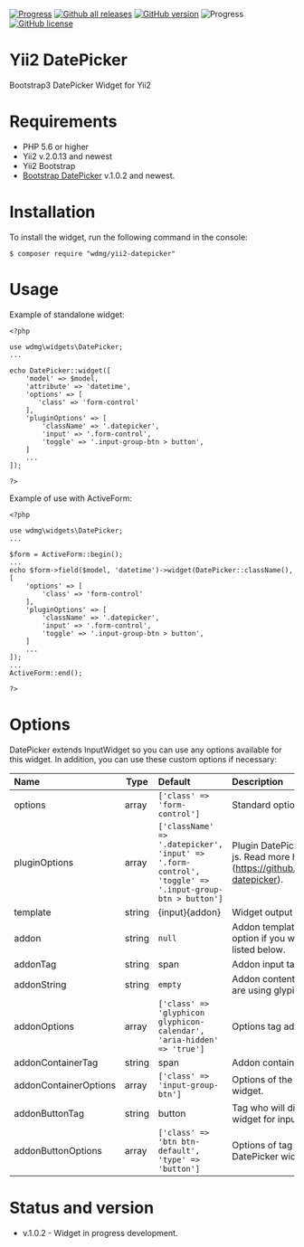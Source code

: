 [![Progress](https://img.shields.io/badge/required-Yii2_v2.0.13-blue.svg)](https://packagist.org/packages/yiisoft/yii2) [![Github all releases](https://img.shields.io/github/downloads/wdmg/yii2-datepicker/total.svg)](https://GitHub.com/wdmg/yii2-datepicker/releases/) [![GitHub version](https://badge.fury.io/gh/wdmg/yii2-datepicker.svg)](https://github.com/wdmg/yii2-datepicker) ![Progress](https://img.shields.io/badge/progress-in_development-red.svg) [![GitHub license](https://img.shields.io/github/license/wdmg/yii2-datepicker.svg)](https://github.com/wdmg/yii2-datepicker/blob/master/LICENSE)

# Yii2 DatePicker
Bootstrap3 DatePicker Widget for Yii2

# Requirements 
* PHP 5.6 or higher
* Yii2 v.2.0.13 and newest
* Yii2 Bootstrap
* [Bootstrap DatePicker](https://github.com/wdmg/bootstrap-datepicker) v.1.0.2 and newest.

# Installation
To install the widget, run the following command in the console:

`$ composer require "wdmg/yii2-datepicker"`

# Usage
Example of standalone widget:

    <?php
    
    use wdmg\widgets\DatePicker;
    ...
    
    echo DatePicker::widget([
        'model' => $model,
        'attribute' => 'datetime',
        'options' => [
           'class' => 'form-control'
        ],
        'pluginOptions' => [
            'className' => '.datepicker',
            'input' => '.form-control',
            'toggle' => '.input-group-btn > button',
        ]
        ...
    ]);
    
    ?>

Example of use with ActiveForm:

    <?php
    
    use wdmg\widgets\DatePicker;
    ...
    
    $form = ActiveForm::begin();
    ...
    echo $form->field($model, 'datetime')->widget(DatePicker::className(), [
        'options' => [
            'class' => 'form-control'
        ],
        'pluginOptions' => [
            'className' => '.datepicker',
            'input' => '.form-control',
            'toggle' => '.input-group-btn > button',
        ]
        ...
    ]);
    ...
    ActiveForm::end();
    
    ?>


# Options

DatePicker extends InputWidget so you can use any options available for this widget. In addition, you can use these custom options if necessary:

| Name                   | Type    | Default                   | Description            |
|:---------------------- | ------- |:------------------------- |:---------------------- |
| options                | array   | `['class' => 'form-control']` | Standard options for the input widget. |
| pluginOptions          | array   | `['className' => '.datepicker', 'input' => '.form-control', 'toggle' => '.input-group-btn > button']` | Plugin DatePicker options passed to js. Read more here (https://github.com/wdmg/bootstrap-datepicker). |
| template               | string  | {input}{addon}            | Widget output template.|
| addon                  | string  | `null`                    | Addon template addon. Use this option if you will not use the options listed below. |
| addonTag               | string  | span                      | Addon input tag.  |
| addonString            | string  | `empty`                   | Addon content. Usually absent if you are using glypicon or fontawesome. |
| addonOptions           | array   | `['class' => 'glyphicon glyphicon-calendar', 'aria-hidden' => 'true']` | Options tag addon input widget. |
| addonContainerTag      | string  | span                      | Addon container tag.  |
| addonContainerOptions  | array   | `['class' => 'input-group-btn']` | Options of the container addon input widget. |
| addonButtonTag         | string  | button                    | Tag who will display a DatePicker widget for input. |
| addonButtonOptions     | array   | `['class' => 'btn btn-default', 'type' => 'button']` | Options of tag who will display a DatePicker widget for input. |

# Status and version
* v.1.0.2 - Widget in progress development.